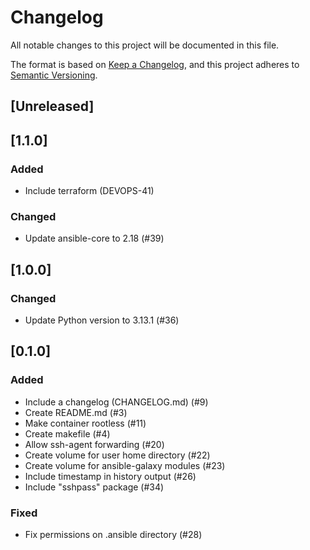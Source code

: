 # Changelog

All notable changes to this project will be documented in this file.

The format is based on [Keep a Changelog](https://keepachangelog.com/en/1.1.0/),
and this project adheres to [Semantic Versioning](https://semver.org/spec/v2.0.0.html).

## [Unreleased]

## [1.1.0]

### Added

 - Include terraform (DEVOPS-41)

### Changed

 - Update ansible-core to 2.18 (#39) 

## [1.0.0]

### Changed

 - Update Python version to 3.13.1 (#36)

## [0.1.0]

### Added

- Include a changelog (CHANGELOG.md) (#9)
- Create README.md (#3)
- Make container rootless (#11)
- Create makefile (#4)
- Allow ssh-agent forwarding (#20)
- Create volume for user home directory (#22)
- Create volume for ansible-galaxy modules (#23)
- Include timestamp in history output (#26)
- Include "sshpass" package (#34)

### Fixed

 - Fix permissions on .ansible directory (#28)
